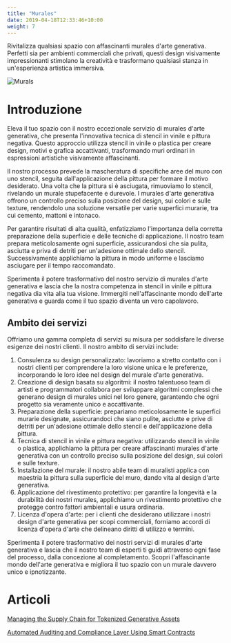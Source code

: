 ```yaml
---
title: "Murales"
date: 2019-04-18T12:33:46+10:00
weight: 7
---
```


Rivitalizza qualsiasi spazio con affascinanti murales d'arte generativa. Perfetti sia per ambienti commerciali che privati, questi design visivamente impressionanti stimolano la creatività e trasformano qualsiasi stanza in un'esperienza artistica immersiva.

![Murals](/images/illustrations/murals.png)

# Introduzione

Eleva il tuo spazio con il nostro eccezionale servizio di murales d'arte generativa, che presenta l'innovativa tecnica di stencil in vinile e pittura negativa. Questo approccio utilizza stencil in vinile o plastica per creare design, motivi e grafica accattivanti, trasformando muri ordinari in espressioni artistiche visivamente affascinanti.

Il nostro processo prevede la mascheratura di specifiche aree del muro con uno stencil, seguita dall'applicazione della pittura per formare il motivo desiderato. Una volta che la pittura si è asciugata, rimuoviamo lo stencil, rivelando un murale stupefacente e durevole. I murales d'arte generativa offrono un controllo preciso sulla posizione del design, sui colori e sulle texture, rendendolo una soluzione versatile per varie superfici murarie, tra cui cemento, mattoni e intonaco.

Per garantire risultati di alta qualità, enfatizziamo l'importanza della corretta preparazione della superficie e delle tecniche di applicazione. Il nostro team prepara meticolosamente ogni superficie, assicurandosi che sia pulita, asciutta e priva di detriti per un'adesione ottimale dello stencil. Successivamente applichiamo la pittura in modo uniforme e lasciamo asciugare per il tempo raccomandato.

Sperimenta il potere trasformativo del nostro servizio di murales d'arte generativa e lascia che la nostra competenza in stencil in vinile e pittura negativa dia vita alla tua visione. Immergiti nell'affascinante mondo dell'arte generativa e guarda come il tuo spazio diventa un vero capolavoro.

## Ambito dei servizi

Offriamo una gamma completa di servizi su misura per soddisfare le diverse esigenze dei nostri clienti. Il nostro ambito di servizi include:

1. Consulenza su design personalizzato: lavoriamo a stretto contatto con i nostri clienti per comprendere la loro visione unica e le preferenze, incorporando le loro idee nel design del murale d'arte generativa.
2. Creazione di design basata su algoritmi: il nostro talentuoso team di artisti e programmatori collabora per sviluppare algoritmi complessi che generano design di murales unici nel loro genere, garantendo che ogni progetto sia veramente unico e accattivante.
3. Preparazione della superficie: prepariamo meticolosamente le superfici murarie designate, assicurandoci che siano pulite, asciutte e prive di detriti per un'adesione ottimale dello stencil e dell'applicazione della pittura.
4. Tecnica di stencil in vinile e pittura negativa: utilizzando stencil in vinile o plastica, applichiamo la pittura per creare affascinanti murales d'arte generativa con un controllo preciso sulla posizione del design, sui colori e sulle texture.
5. Installazione del murale: il nostro abile team di muralisti applica con maestria la pittura sulla superficie del muro, dando vita al design d'arte generativa.
6. Applicazione del rivestimento protettivo: per garantire la longevità e la durabilità dei nostri murales, applichiamo un rivestimento protettivo che protegge contro fattori ambientali e usura ordinaria.
7. Licenza d'opera d'arte: per i clienti che desiderano utilizzare i nostri design d'arte generativa per scopi commerciali, forniamo accordi di licenza d'opera d'arte che delineano diritti di utilizzo e termini.

Sperimenta il potere trasformativo dei nostri servizi di murales d'arte generativa e lascia che il nostro team di esperti ti guidi attraverso ogni fase del processo, dalla concezione al completamento. Scopri l'affascinante mondo dell'arte generativa e migliora il tuo spazio con un murale davvero unico e ipnotizzante.


# Articoli

[Managing the Supply Chain for Tokenized Generative Assets](https://medium.com/generativefinance/managing-the-supply-chain-for-tokenized-generative-assets-542991c9b589)

[Automated Auditing and Compliance Layer Using Smart Contracts](https://medium.com/generativefinance/automated-auditing-and-compliance-layer-using-smart-contracts-9e475ee40408)
